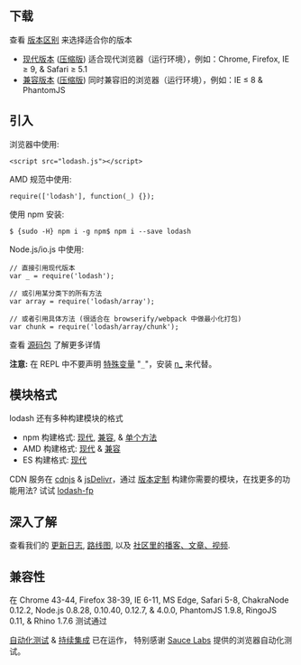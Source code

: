 ## 下载

查看 [版本区别](https://github.com/lodash/lodash/wiki/build-differences) 来选择适合你的版本

*   [现代版本](https://raw.github.com/lodash/lodash/3.10.1/lodash.js) ([压缩版](https://raw.github.com/lodash/lodash/3.10.1/lodash.min.js))
    适合现代浏览器（运行环境），例如：Chrome, Firefox, IE ≥ 9, & Safari ≥ 5.1
*   [兼容版本](https://raw.github.com/lodash/lodash-compat/3.10.1/lodash.js) ([压缩版](https://raw.github.com/lodash/lodash-compat/3.10.1/lodash.min.js))
    同时兼容旧的浏览器（运行环境），例如：IE ≤ 8 & PhantomJS

## 引入

浏览器中使用:

```
<script src="lodash.js"></script>
```

AMD 规范中使用:

```
require(['lodash'], function(_) {});
```

使用 npm 安装:

```
$ {sudo -H} npm i -g npm$ npm i --save lodash
```

Node.js/io.js 中使用:

```
// 直接引用现代版本
var _ = require('lodash');

// 或引用某分类下的所有方法
var array = require('lodash/array');

// 或者引用具体方法 (很适合在 browserify/webpack 中做最小化打包)
var chunk = require('lodash/array/chunk');
```

查看 [源码包](https://github.com/lodash/lodash/tree/3.0.0-npm) 了解更多详情

**注意:**
在 REPL 中不要声明 [特殊变量](http://nodejs.org/api/repl.html#repl_repl_features) "`_`"，安装 [n_](https://www.npmjs.com/package/n_) 来代替。

## 模块格式

lodash 还有多种构建模块的格式

*   npm 构建格式: [现代](https://www.npmjs.com/package/lodash), [兼容](https://www.npmjs.com/package/lodash-compat), & [单个方法](https://www.npmjs.com/browse/keyword/lodash-modularized) 
*   AMD 构建格式: [现代](https://github.com/lodash/lodash/tree/3.10.1-amd) & [兼容](https://github.com/lodash/lodash-compat/tree/3.10.1-amd)
*   ES 构建格式: [现代](https://github.com/lodash/lodash/tree/3.10.1-es)

CDN 服务在 [cdnjs](https://cdnjs.com/) & [jsDelivr](http://www.jsdelivr.com/)，通过 [版本定制](/custom-builds) 构建你需要的模块，在找更多的功能用法? 试试 [lodash-fp](https://www.npmjs.com/package/lodash-fp)

## 深入了解

查看我们的 [更新日志](https://github.com/lodash/lodash/wiki/Changelog), [路线图](https://github.com/lodash/lodash/wiki/Roadmap), 以及 [社区里的播客、文章、视频](https://github.com/lodash/lodash/wiki/Resources).

## 兼容性

在 Chrome 43-44, Firefox 38-39, IE 6-11, MS Edge, Safari 5-8, ChakraNode 0.12.2, Node.js 0.8.28, 0.10.40, 0.12.7, & 4.0.0, PhantomJS 1.9.8, RingoJS 0.11, & Rhino 1.7.6 测试通过

[自动化测试](https://saucelabs.com/u/lodash) & [持续集成](https://travis-ci.org/lodash/) 已在运作， 特别感谢 [Sauce Labs](https://saucelabs.com/) 提供的浏览器自动化测试。
